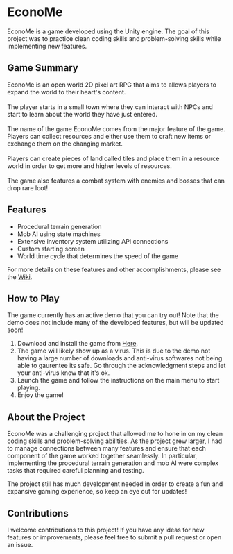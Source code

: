# EconoMe

EconoMe is a game developed using the Unity engine. The goal of this project was to practice clean coding skills and problem-solving skills while implementing new features.

## Game Summary

EconoMe is an open world 2D pixel art RPG that aims to allows players to expand the world to their heart's content.
<br><br>The player starts in a small town where they can interact with NPCs and start to learn about the world they have just entered.
<br><br>The name of the game EconoMe comes from the major feature of the game. Players can collect resources and either use them to craft new items or exchange them on the changing market.
<br><br>Players can create pieces of land called tiles and place them in a resource world in order to get more and higher levels of resources.
<br><br>The game also features a combat system with enemies and bosses that can drop rare loot!

## Features

- Procedural terrain generation
- Mob AI using state machines
- Extensive inventory system utilizing API connections
- Custom starting screen
- World time cycle that determines the speed of the game

For more details on these features and other accomplishments, please see the [Wiki](https://github.com/TheLastDigitOfPi/EconoME/wiki/EconoMe-Wiki).

## How to Play
The game currently has an active demo that you can try out! Note that the demo does not include many of the developed features, but will be updated soon!

1. Download and install the game from [Here](https://drive.google.com/file/d/1dqGrSzzK6faunmvX9ZpU7hxR-OP3QmwY/view?usp=sharing).
2. The game will likely show up as a virus. This is due to the demo not having a large number of downloads and anti-virus softwares not being able to gaurentee its safe. Go through the acknowledgment steps and let your anti-virus know that it's ok.
3. Launch the game and follow the instructions on the main menu to start playing.
4. Enjoy the game!

## About the Project

EconoMe was a challenging project that allowed me to hone in on my clean coding skills and problem-solving abilities. As the project grew larger, I had to manage connections between many features and ensure that each component of the game worked together seamlessly. In particular, implementing the procedural terrain generation and mob AI were complex tasks that required careful planning and testing.

The project still has much development needed in order to create a fun and expansive gaming experience, so keep an eye out for updates!

## Contributions

I welcome contributions to this project! If you have any ideas for new features or improvements, please feel free to submit a pull request or open an issue.
